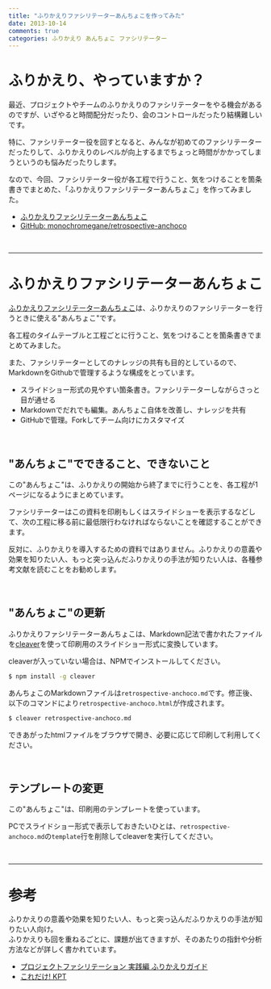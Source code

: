 ```yaml
---
title: "ふりかえりファシリテーターあんちょこを作ってみた"
date: 2013-10-14
comments: true
categories: ふりかえり あんちょこ ファシリテーター
---
```


# ふりかえり、やっていますか？

最近、プロジェクトやチームのふりかえりのファシリテーターをやる機会があるのですが、いざやると時間配分だったり、会のコントロールだったり結構難しいです。

特に、ファシリテーター役を回すとなると、みんなが初めてのファシリテーターだったりして、ふりかえりのレベルが向上するまでちょっと時間がかかってしまうというのも悩みだったりします。

なので、今回、ファシリテーター役が各工程で行うこと、気をつけることを箇条書きでまとめた、「ふりかえりファシリテーターあんちょこ」を作ってみました。

- [ふりかえりファシリテーターあんちょこ](http://blog.monochromegane.com/retrospective-anchoco/retrospective-anchoco.html)
- [GitHub: monochromegane/retrospective-anchoco](https://github.com/monochromegane/retrospective-anchoco)

<br />
<hr />

# ふりかえりファシリテーターあんちょこ

[ふりかえりファシリテーターあんちょこ](http://blog.monochromegane.com/retrospective-anchoco/retrospective-anchoco.html)は、ふりかえりのファシリテーターを行うときに使える"あんちょこ"です。

各工程のタイムテーブルと工程ごとに行うこと、気をつけることを箇条書きでまとめてみました。

また、ファシリテーターとしてのナレッジの共有も目的としているので、MarkdownをGithubで管理するような構成をとっています。

- スライドショー形式の見やすい箇条書き。ファシリテーターしながらさっと目が通せる
- Markdownでだれでも編集。あんちょこ自体を改善し、ナレッジを共有
- GitHubで管理。Forkしてチーム向けにカスタマイズ


<br />

## "あんちょこ"でできること、できないこと

この"あんちょこ"は、ふりかえりの開始から終了までに行うことを、各工程が1ページになるようにまとめています。

ファシリテーターはこの資料を印刷もしくはスライドショーを表示するなどして、次の工程に移る前に最低限行わなければならないことを確認することができます。

反対に、ふりかえりを導入するための資料ではありません。ふりかえりの意義や効果を知りたい人、もっと突っ込んだふりかえりの手法が知りたい人は、各種参考文献を読むことをお勧めします。

<br />

## "あんちょこ"の更新

ふりかえりファシリテーターあんちょこは、Markdown記法で書かれたファイルを[cleaver](http://jdan.github.io/cleaver/)を使って印刷用のスライドショー形式に変換しています。

cleaverが入っていない場合は、NPMでインストールしてください。

```bash
$ npm install -g cleaver
```

あんちょこのMarkdownファイルは`retrospective-anchoco.md`です。修正後、以下のコマンドにより`retrospective-anchoco.html`が作成されます。

```bash
$ cleaver retrospective-anchoco.md
```

できあがったhtmlファイルをブラウザで開き、必要に応じて印刷して利用してください。

<br />

## テンプレートの変更

この"あんちょこ"は、印刷用のテンプレートを使っています。

PCでスライドショー形式で表示しておきたいひとは、`retrospective-anchoco.md`の`template`行を削除してcleaverを実行してください。

<br />
<hr />

# 参考

ふりかえりの意義や効果を知りたい人、もっと突っ込んだふりかえりの手法が知りたい人向け。  
ふりかえりも回を重ねるごとに、課題が出てきますが、そのあたりの指針や分析方法などが詳しく書かれています。

- [プロジェクトファシリテーション 実践編 ふりかえりガイド](http://www.objectclub.jp/download/files/pf/RetrospectiveMeetingGuide.pdf)
- [これだけ! KPT](http://www.amazon.co.jp/%E3%81%93%E3%82%8C%E3%81%A0%E3%81%91-KPT-%E5%A4%A9%E9%87%8E-%E5%8B%9D/dp/4799102753)


